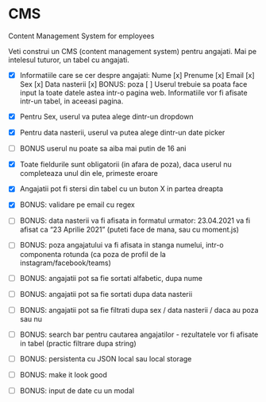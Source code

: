 # CMS

Content Management System for employees

Veti construi un CMS (content management system) pentru angajati. Mai pe intelesul tuturor, un tabel cu angajati.

- [x] Informatiile care se cer despre angajati:
      Nume [x]
      Prenume [x]
      Email [x]
      Sex [x]
      Data nasterii [x]
      BONUS: poza [ ]
      Userul trebuie sa poata face input la toate datele astea intr-o pagina web. Informatiile vor fi afisate intr-un tabel, in aceeasi pagina.

- [x] Pentru Sex, userul va putea alege dintr-un dropdown
- [x] Pentru data nasterii, userul va putea alege dintr-un date picker
- [ ] BONUS userul nu poate sa aiba mai putin de 16 ani
- [x] Toate fieldurile sunt obligatorii (in afara de poza), daca userul nu completeaza unul din ele, primeste eroare
- [x] Angajatii pot fi stersi din tabel cu un buton X in partea dreapta

- [x] BONUS: validare pe email cu regex
- [ ] BONUS: data nasterii va fi afisata in formatul urmator: 23.04.2021 va fi afisat ca “23 Aprilie 2021” (puteti face de mana, sau cu moment.js)
- [ ] BONUS: poza angajatului va fi afisata in stanga numelui, intr-o componenta rotunda (ca poza de profil de la instagram/facebook/teams)
- [ ] BONUS: angajatii pot sa fie sortati alfabetic, dupa nume
- [ ] BONUS: angajatii pot sa fie sortati dupa data nasterii
- [ ] BONUS: angajatii pot sa fie filtrati dupa sex / data nasterii / daca au poza sau nu
- [ ] BONUS: search bar pentru cautarea angajatilor - rezultatele vor fi afisate in tabel (practic filtrare dupa string)
- [ ] BONUS: persistenta cu JSON local sau local storage
- [ ] BONUS: make it look good
- [ ] BONUS: input de date cu un modal
